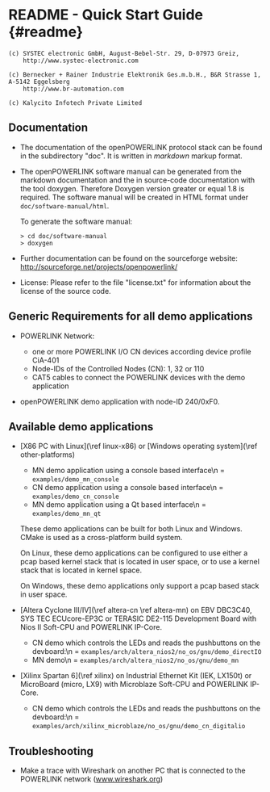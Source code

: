 README - Quick Start Guide {#readme}
==========================

    (c) SYSTEC electronic GmbH, August-Bebel-Str. 29, D-07973 Greiz,
        http://www.systec-electronic.com

    (c) Bernecker + Rainer Industrie Elektronik Ges.m.b.H., B&R Strasse 1, A-5142 Eggelsberg
        http://www.br-automation.com
        
    (c) Kalycito Infotech Private Limited

## Documentation

* The documentation of the openPOWERLINK protocol stack can be found in the
  subdirectory "doc". It is written in _markdown_ markup format.
* The openPOWERLINK software manual can be generated from the markdown
  documentation and the in source-code documentation with the tool doxygen.
  Therefore Doxygen version greater or equal 1.8 is required. The software manual
  will be created in HTML format under `doc/software-manual/html`.
  
  To generate the software manual:
  
      > cd doc/software-manual
      > doxygen

* Further documentation can be found on the sourceforge website:  
  <http://sourceforge.net/projects/openpowerlink/>
  
* License: Please refer to the file "license.txt" for information about
  the license of the source code.

## Generic Requirements for all demo applications

- POWERLINK Network:
  * one or more POWERLINK I/O CN devices according device profile CiA-401
  * Node-IDs of the Controlled Nodes (CN): 1, 32 or 110
  * CAT5 cables to connect the POWERLINK devices with the demo application

- openPOWERLINK demo application with node-ID 240/0xF0.

## Available demo applications

- [X86 PC with Linux](\ref linux-x86) or [Windows operating system](\ref other-platforms)
  * MN demo application using a console based interface\n
    = `examples/demo_mn_console`
  * CN demo application using a console based interface\n
    = `examples/demo_cn_console`
  * MN demo application using a Qt based interface\n
    = `examples/demo_mn_qt`

  These demo applications can be built for both Linux and Windows.
  CMake is used as a cross-platform build system.

  On Linux, these demo applications can be configured to use either
  a pcap based kernel stack that is located in user space, or to use a
  kernel stack that is located in kernel space.

  On Windows, these demo applications only support a pcap based stack in
  user space.

- [Altera Cyclone III/IV](\ref altera-cn \ref altera-mn) on EBV DBC3C40, SYS TEC ECUcore-EP3C or TERASIC DE2-115
  Development Board with Nios II Soft-CPU and POWERLINK IP-Core.
  * CN demo which controls the LEDs and reads the pushbuttons on the devboard:\n
    = `examples/arch/altera_nios2/no_os/gnu/demo_directIO`
  * MN demo\n
    = `examples/arch/altera_nios2/no_os/gnu/demo_mn`

- [Xilinx Spartan 6](\ref xilinx) on Industrial Ethernet Kit (IEK, LX150t) or MicroBoard (micro, LX9)
  with Microblaze Soft-CPU and POWERLINK IP-Core.
  * CN demo which controls the LEDs and reads the pushbuttons on the devboard:\n
    = `examples/arch/xilinx_microblaze/no_os/gnu/demo_cn_digitalio`

## Troubleshooting

* Make a trace with Wireshark on another PC that is connected to the POWERLINK
  network (www.wireshark.org)

